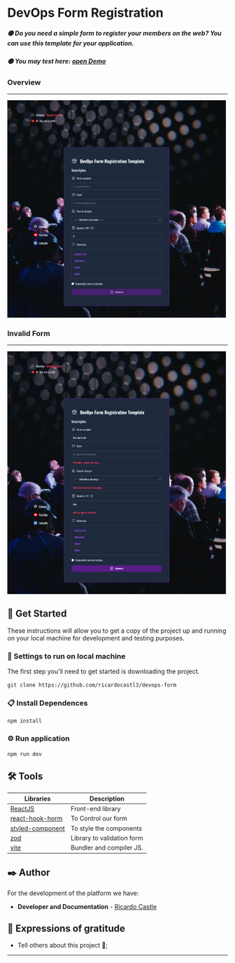 # DevOps Form Registration

##### 🟣 Do you need a simple form to register your members on the web? You can use this template for your application.
##### 🟣 You may test here: <a href="https://devops-form.vercel.app/" targe="__blank"> open Demo</a>
### Overview
---

<img src="https://github.com/ricardocastl3/devops-form/blob/main/src/assets/overview1.png" width="500">

### Invalid Form
---

<img src="https://github.com/ricardocastl3/devops-form/blob/main/src/assets/overview2.png" width="500">

## 🚀 Get Started

These instructions will allow you to get a copy of the project up and running on your local machine for development and testing purposes.

### 🔧 Settings to run on local machine

The first step you'll need to get started is downloading the project.

```
git clone https://github.com/ricardocastl3/devops-form
```

### 📋 Install Dependences
```
npm install
```

### ⚙️ Run application

```
npm run dev
```

## 🛠️ Tools

Libraries| Description
|---|---|
|[ReactJS](https://react.dev/)| Front-end library
|[react-hook-horm]()| To Control our form
|[styled-component]()| To style the components
|[zod]() | Library to validation form
|[vite]() | Bundler and compiler JS.

## ✒️ Author

For the development of the platform we have:

* **Developer and Documentation** - [Ricardo Castle](https://www.linkedin.com/in/ricardocastles/)

## 🎁 Expressions of gratitude

* Tell others about this project 📢;

---
